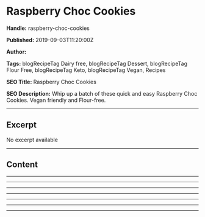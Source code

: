 # Raspberry Choc Cookies

**Handle:** raspberry-choc-cookies

**Published:** 2019-09-03T11:20:00Z

**Author:**  

**Tags:** blogRecipeTag Dairy free, blogRecipeTag Dessert, blogRecipeTag Flour Free, blogRecipeTag Keto, blogRecipeTag Vegan, Recipes

**SEO Title:** Raspberry Choc Cookies

**SEO Description:** Whip up a batch of these quick and easy Raspberry Choc Cookies. Vegan friendly and Flour-free.

---

## Excerpt

No excerpt available

---

## Content

---

---

---

---

---

---

---

